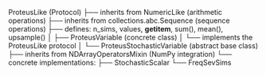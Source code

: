  ProteusLike (Protocol)
  ├── inherits from NumericLike (arithmetic operations)
  ├── inherits from collections.abc.Sequence (sequence operations)
  ├── defines: n_sims, values, __getitem__, sum(), mean(), upsample()
  │
  ├── ProteusVariable (concrete class)
  │   └── implements the ProteusLike protocol
  │
  └── ProteusStochasticVariable (abstract base class)
      ├── inherits from NDArrayOperatorsMixin (NumPy integration)
      └── concrete implementations:
          ├── StochasticScalar
          └── FreqSevSims
